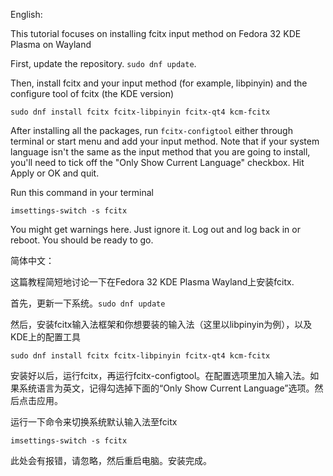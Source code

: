 English:

This tutorial focuses on installing fcitx input method on Fedora 32 KDE Plasma on Wayland

First, update the repository. `sudo dnf update`.

Then, install fcitx and your input method (for example, libpinyin) and the configure tool of fcitx (the KDE version)
```shell
sudo dnf install fcitx fcitx-libpinyin fcitx-qt4 kcm-fcitx
```

After installing all the packages, run `fcitx-configtool` either through terminal or start menu and add your input method. Note that if your system language isn't the same as the input method that you are going to install, you'll need to tick off the "Only Show Current Language" checkbox. Hit Apply or OK and quit.

Run this command in your terminal
```shell
imsettings-switch -s fcitx
```

You might get warnings here. Just ignore it. Log out and log back in or reboot. You should be ready to go.


简体中文：

这篇教程简短地讨论一下在Fedora 32 KDE Plasma Wayland上安装fcitx.

首先，更新一下系统。`sudo dnf update`

然后，安装fcitx输入法框架和你想要装的输入法（这里以libpinyin为例），以及KDE上的配置工具
```shell
sudo dnf install fcitx fcitx-libpinyin fcitx-qt4 kcm-fcitx
```

安装好以后，运行fcitx，再运行fcitx-configtool。在配置选项里加入输入法。如果系统语言为英文，记得勾选掉下面的“Only Show Current Language”选项。然后点击应用。

运行一下命令来切换系统默认输入法至fcitx
```shell
imsettings-switch -s fcitx
```

此处会有报错，请忽略，然后重启电脑。安装完成。
